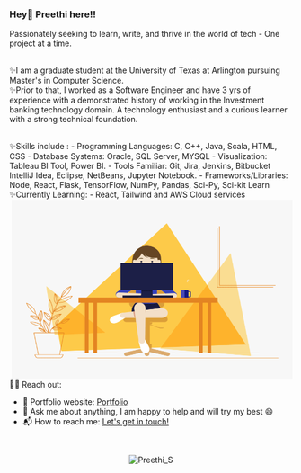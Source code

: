 ###  Hey👋 Preethi here!! 
<p>Passionately seeking to learn, write, and thrive in the world of tech - One project at a time.</p>


<br>
✨I am a graduate student at the University of Texas at Arlington pursuing Master's in Computer Science. <br>
✨Prior to that, I worked as a Software Engineer and have 3 yrs of experience with a demonstrated history of working in the Investment banking technology domain. A technology enthusiast and a curious learner with a strong technical foundation.</p>

<br>
✨Skills include :
- Programming Languages: C, C++, Java, Scala, HTML, CSS
- Database Systems: Oracle, SQL Server, MYSQL
- Visualization: Tableau BI Tool, Power BI.
- Tools Familiar: Git, Jira, Jenkins, Bitbucket IntelliJ Idea, Eclipse, NetBeans, Jupyter Notebook.
- Frameworks/Libraries: Node, React, Flask, TensorFlow, NumPy, Pandas, Sci-Py, Sci-kit Learn 

<br>
✨Currently Learning:
- React, Tailwind and AWS Cloud services

<!-- code gif-->
<img align="right" alt="GIF" src="./code.gif" width="500" height="320" />

<br>
🙋‍♂️ Reach out:
<br>

</p>


- 🎯 Portfolio website: [Portfolio](https://iampreethi-s.github.io/webportfolio/)
- 💬 Ask me about anything, I am happy to help and will try my best :smile:
- 📬 How to reach me: [Let's get in touch!](https://www.linkedin.com/in/preethi-subramanian-uta/)
<!--- 📊 Data Science Portfolio - https://www.datascienceportfol.io/preethi_s -->
<br>

<!-- Profile Views -->
<p align="center">
    <img src="https://komarev.com/ghpvc/?username=IamPreethi-S&label=Profile%20views&color=blue&style=flat" alt="Preethi_S" />
</p>
<!--
**IamPreethi-S/IamPreethi-S** is a ✨ _special_ ✨ repository because its `README.md` (this file) appears on your GitHub profile.

Here are some ideas to get you started:

- 🔭 I’m currently working on ...
- 🌱 I’m currently learning ...
- 👯 I’m looking to collaborate on ...
- 🤔 I’m looking for help with ...
- 💬 Ask me about ...
- 📫 How to reach me: ...
- 😄 Pronouns: ...
- ⚡ Fun fact: ...
-->


